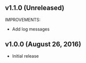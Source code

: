 ## v1.1.0 (Unreleased)

IMPROVEMENTS:

  * Add log messages

## v1.0.0 (August 26, 2016)

  * Initial release